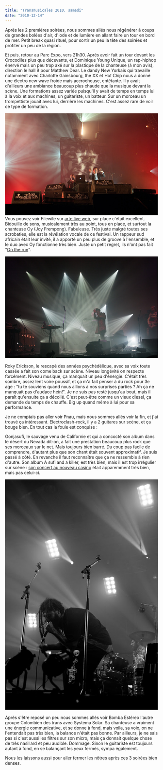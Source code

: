 ```yaml
---
title: "Transmusicales 2010, samedi"
date: "2010-12-14"
---
```


Après les 2 premières soirées, nous sommes allés nous régénérer à coups de grandes bolées d'air, d'iode et de lumière en allant faire un tour en bord de mer. Petit break quasi rituel, pour sortir un peu la tête des soirées et profiter un peu de la région.

Et puis, retour au Parc Expo, vers 21h30. Après avoir fait un tour devant les Crocodiles plus que décevants, et Dominique Young Unique, un rap-hiphop énervé mais un peu trop axé sur la plastique de la chanteuse (à mon avis), direction le hall 9 pour Matthew Dear. Le dandy New Yorkais qui travaille notamment avec Charlotte Gainsbourg, the XX et Hot Chip nous a donné une électro new wave froide mais accrocheuse, entêtante. Il y avait d'ailleurs une ambiance beaucoup plus chaude que la musique devant la scène. Une formations assez variée puisqu'il y avait de temps en temps lui à la voix et aux machines, un guitariste, un batteur. Sur un morceau un trompettiste jouait avec lui, derrière les machines. C'est assez rare de voir ce type de formation.

![](images/IMGP0821.jpg)  Vous pouvez voir Filewile sur [arte live web](http://liveweb.arte.tv/fr/video/Filewile_aux_Transmusicales_de_Rennes/), sur place c'était excellent. Bidouille de sons, musicalement très au point, tous en place, et surtout la chanteuse Oy (Joy Frempong). Fabuleuse. Très juste malgré toutes ses acrobaties, elle est la révélation vocale de ce festival. Un rappeur sud africain était leur invité, il a apporté un peu plus de groove à l'ensemble, et le duo avec Oy fonctionne très bien. Juste un petit regret, ils n'ont pas fait "[On the run](http://www.youtube.com/watch?v=gvgJuMsVsUk)".

![](images/IMGP0838.jpg)

Roky Erickson, le rescapé des années psychédélique, avec sa voix toute cassée a fait son come back sur scène. Niveau longévité on respecte forcément. Niveau musique, ça manquait un peu d'énergie. C'était très sombre, assez lent voire poussif, et ça m'a fait penser à du rock pour 3e age : "tu te souviens quand nous allions à nos surprises parties ? Ah ça ne manquait pas d'audace hein!". Je ne suis pas resté jusqu'au bout, mais il paraît qu'ensuite ça a décollé. C'est peut-être comme un vieux diesel, ça demande du temps de chauffe. Big up quand même à lui pour sa performance.

Je ne comptais pas aller voir Pnau, mais nous sommes allés voir la fin, et j'ai trouvé ça intéressant. Electroclash-rock, il y a 2 guitares sur scène, et ça bouge bien. En tout cas la foule est conquise : 

Gonjasufi, le sauvage venu de Californie et qui a concocté son album dans le désert du Nevada dit-on, a fait une prestation beaucoup plus rock que ses morceaux sur le net. Mais toujours bien barré. Du coup pas facile de comprendre, d'autant plus que son chant était souvent approximatif. Je suis passé à côté. En revanche il faut reconnaître que ça ne ressemble à rien d'autre. Son album A sufi and a killer, est très bien, mais il est trop irrégulier sur scène : [son concert au nouveau casino](http://www.dailymotion.com/video/xe1twz_gonjasufi-live-nouveau-casino-2010_music) était apparemment très bien, mais pas celui-ci.

![](images/IMGP0858.jpg)

Après s'être reposé un peu nous sommes allés voir Bomba Estéreo l'autre groupe Colombien des trans avec Systema Solar. Sa chanteuse a vraiment une énergie communicative, et se donne à fond, mais voila, sa voix, on ne l'entendait pas très bien, la balance n'était pas bonne. Par ailleurs, je ne sais pas si c'est aussi les filtres sur son micro, mais ça donnait quelque chose de très nasillard et peu audible. Dommage. Sinon le guitariste est toujours autant à fond, en se balançant les yeux fermés, sympa également.

Nous les laissons aussi pour aller fermer les nôtres après ces 3 soirées bien denses.
